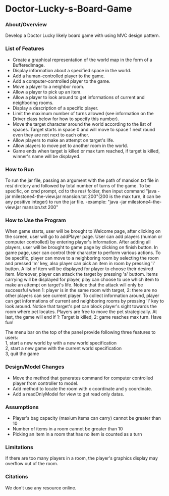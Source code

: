 # Doctor-Lucky-s-Board-Game

### About/Overview

Develop a Doctor Lucky likely board game with using MVC design pattern.



### List of Features

- Create a graphical representation of the world map in the form of a BufferedImage.<br>
- Display information about a specified space in the world.<br>
- Add a human-controlled player to the game.<br>
- Add a computer-controlled player to the game.<br>
- Move a player to a neighbor room.<br>
- Allow a player to pick up an item.<br>
- Allow a player to look around to get informations of current and neighboring rooms.<br>
- Display a description of a specific player.<br>
- Limit the maximum number of turns allowed (see information on the Driver class below for how to specify this number).<br>
- Move the target character around the world according to the list of spaces. Target starts in space 0 and will move to space 1 next round even they are not next to each other.<br>
- Allow players to make an attempt on target's life.<br>
- Allow players to move pet to another room in the world.<br>
- Game ends when target is killed or max turn reached, if target is killed, winner's name will be displayed.<br>



### How to Run

To run the jar file, passing an argument with the path of mansion.txt file in res/ dirctory and followed by total number of turns of the game. To be specific, on cmd prompt, cd to the res/ folder, then input command "java -jar milestone4-the-view.jar mansion.txt 200"(200 is the max turn, it can be any positive integer) to run the jar file.
-example: "java -jar milestone4-the-view.jar mansion.txt 200"



### How to Use the Program

When game starts, user will be brought to Welcome page, after clicking on the screen, user will go to addPlayer page. User can add players (human or computer controlled) by entering player's information. After adding all players, user will be brought to game page by clicking on finish button. In game page, user can control their character to perform various actions. To be specific, player can move to a neighboring room by selecting the room and pressed 'm' key, also player can pick an item in room by pressing 'i' button. A list of item will be displayed for player to choose their desired item. Moreover, player can attack the target by pressing 'a' buttom. Items carrying will be displayed for player, play can choose to use which item to make an attempt on target's life. Notice that the attack will only be successful when 1: player is in the same room with target, 2: there are no other players can see current player. To collect information around, player can get informations of current and neighboring rooms by pressing 'l' key to look around. Notice that target's pet can block player's sight towards the room where pet locates. Players are free to move the pet strategically. At last, the game will end if 1: Target is killed, 2: game reaches max turn. Have fun! 

The menu bar on the top of the panel provide following three features to users:<br>
1, start a new world by with a new world specification<br>
2, start a new game with the current world specification<br>
3, quit the game


### Design/Model Changes

- Move the method that generates command for computer controlled player from controller to model.<br>
- Add method to locate the room with x coordinate and y coordinate.<br>
- Add a readOnlyModel for view to get read only datas.<br>



### Assumptions

- Player's bag capacity (maxium items can carry) cannot be greater than 10<br>
- Number of items in a room cannot be greater than 10<br>
- Picking an item in a room that has no item is counted as a turn<br>


### Limitations

If there are too many players in a room, the player's graphics display may overflow out of the room.


### Citations

We don't use any resource online.

